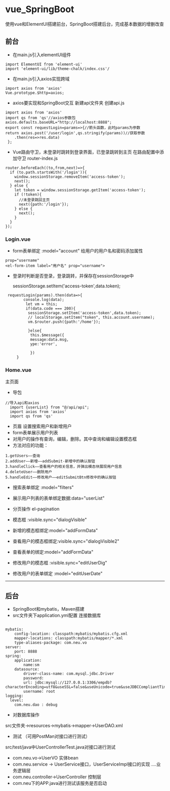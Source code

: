 # vue_SpringBoot
使用vue和ElementUI搭建前台，SpringBoot搭建后台，完成基本数据的增删改查

## 前台
- 在main.js引入elementUI组件
```
import ElementUI from 'element-ui'
import 'element-ui/lib/theme-chalk/index.css'/
```
- 在main.js引入axios实现跨域
```
import axios from 'axios'
Vue.prototype.$http=axios;
```

- axios要实现和SpringBoot交互
新建api文件夹 创建api.js
```
import axios from 'axios'
import qs from 'qs'//axios参数包
axios.defaults.baseURL="http://localhost:8888";
export const requestLogin=params=>{//箭头函数，此时params为参数
return axios.post('/user/login',qs.stringify(params))//获取参数
    .then(res=>res.data)
 };
```
- Vue路由守卫，未登录时跳转到登录界面，已登录跳转到主页
在路由配置中添加守卫 router-index.js
```
router.beforeEach((to,from,next)=>{
  if (to.path.startsWith('/login')){
    window.sessionStorage.removeItem('access-token');
    next();
  } else {
    let token = window.sessionStorage.getItem('access-token');
    if (!token){
      //未登录跳回主页
      next({path:'/login'});
    } else {
      next();
    }
  }
});
```
### Login.vue
- form表单绑定 :model="account"
给用户的用户名和密码添加属性
```
prop="username"
<el-form-item label="用户名" prop="username">

```
- 登录时判断是否登录，登录跳转，并保存在sessionStorage中

  sessionStorage.setItem('access-token',data.token);
```
 requestLogin(params).then(data=>{
        console.log(data);
         let vm = this;
         if(data.code === 200){
          sessionStorage.setItem('access-token',data.token);
          // localStorage.setItem("token", this.account.username);
          vm.$router.push({path:'/home'});

          }else{
           this.$message({
           message:data.msg,
           ype:'error',

           })
     }
```

### Home.vue
主页面
- 导包
```
//导入api和axios
  import {userList} from "@/api/api";
  import axios from 'axios'
  import qs from 'qs'
```
- 页眉 设置搜索用户和新增用户
- form表单展示用户列表
- 对用户的操作有查询，编辑，删除。其中查询和编辑设置模态框
- 方法对应的功能：
```
1.getUsers——查询
2.addUser——新增——addSubmit-新增中的确认按钮
3.handleClick——查看用户的相关信息，并弹出模态块展现用户信息
4.deleteUser——删除用户
5.handleEdit——修改用户——editSubmitBtn修改中的确认按钮
```

- 搜索表单绑定 :model="filters"
- 展示用户列表的表单绑定数据:data="userList"
- 分页操作 el-pagination
- 模态框 :visible.sync="dialogVisible"
- 新增的模态框绑定:model="addFormData"

- 查看用户的模态框绑定:visible.sync="dialogVisible2"
- 查看表单的绑定:model="addFormData"

- 修改用户的模态框 :visible.sync="editUserDig"
- 修改用户的表单绑定 :model="editUserDate"

<hr>

## 后台
- SpringBoot和mybatis，Maven搭建
- src文件夹下application.yml配置 连接数据库
```

mybatis:
    config-location: classpath:mybatis/mybatis.cfg.xml
    mapper-locations: classpath:mybatis/mapper/*.xml
    type-aliases-package: com.neu.vo
server:
    port: 8888
spring:
    application:
        name:sm
    datasource:
        driver-class-name: com.mysql.jdbc.Driver
        password:
        url: jdbc:mysql://127.0.0.1:3306/empdb?characterEncoding=utf8&useSSL=false&useUnicode=true&useJDBCCompliantTimezoneShift=true&useLegacyDatetimeCode=false&serverTimezone=UTC
        username: root
logging:
  level:
    com.neu.dao : debug
```

- 对数据库操作

src文件夹->resources->mybatis->mapper->UserDAO.xml

- 测试 （可用PostMan对接口进行测试）

src/test/java中UserControllerTest.java对接口进行测试

- com.neu.vo->UserVO 实体bean
- com.neu.service -> UserService接口，UserServiceImpl接口的实现   ....业务逻辑层
- com.neu.controller->UserController 控制层
- com.neu下的APP.java进行测试该服务是否启动



